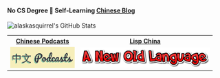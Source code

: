 #### No CS Degree 📝 Self-Learning [Chinese Blog](https://alaskasquirrel.github.io/) 

![alaskasquirrel's GitHub Stats](https://github-readme-stats.vercel.app/api?username=alaskasquirrel&show_icons=true&theme=vue)
<table>
  <tr>
  <th><a href="https://github.com/alaskasquirrel/Chinese-Podcasts">Chinese Podcasts</a></td>
  <th><a href="https://github.com/alaskasquirrel/Lisp-China">Lisp China</a></td>
  </tr> 
  <tr>
  <td><a href="https://github.com/alaskasquirrel/Chinese-Podcasts"><img width="150px" src="./images/ChinesePodcasts.png" /></a></td>
  <td><a href="https://github.com/alaskasquirrel/Lisp-China"><img width="300px" src="./images/LispChina.png" /></a></td>
  </tr>
</table>
